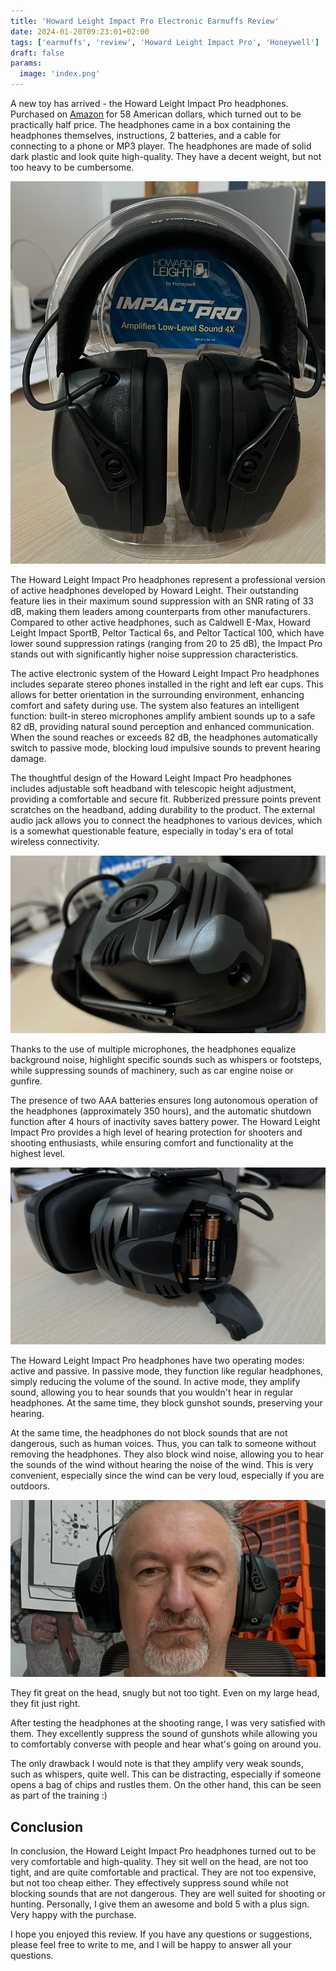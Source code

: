 ```yaml
---
title: 'Howard Leight Impact Pro Electronic Earmuffs Review'
date: 2024-01-20T09:23:01+02:00
tags: ['earmuffs', 'review', 'Howard Leight Impact Pro', 'Honeywell']
draft: false
params:
  image: 'index.png'
---
```


A new toy has arrived - the Howard Leight Impact Pro headphones. Purchased on
[Amazon](https://www.amazon.com/dp/B007BGSI5U) for 58 American dollars, which turned out to be practically half price.
The headphones came in a box containing the headphones themselves, instructions, 2 batteries, and a cable for connecting
to a phone or MP3 player. The headphones are made of solid dark plastic and look quite high-quality. They have a decent
weight, but not too heavy to be cumbersome.

<!--more-->

![IMG_0229.webp](IMG_0229.webp)

The Howard Leight Impact Pro headphones represent a professional version of active headphones developed by Howard
Leight. Their outstanding feature lies in their maximum sound suppression with an SNR rating of 33 dB, making them
leaders among counterparts from other manufacturers. Compared to other active headphones, such as Caldwell E-Max, Howard
Leight Impact SportB, Peltor Tactical 6s, and Peltor Tactical 100, which have lower sound suppression ratings (ranging
from 20 to 25 dB), the Impact Pro stands out with significantly higher noise suppression characteristics.

The active electronic system of the Howard Leight Impact Pro headphones includes separate stereo phones installed in the
right and left ear cups. This allows for better orientation in the surrounding environment, enhancing comfort and safety
during use. The system also features an intelligent function: built-in stereo microphones amplify ambient sounds up to a
safe 82 dB, providing natural sound perception and enhanced communication. When the sound reaches or exceeds 82 dB, the
headphones automatically switch to passive mode, blocking loud impulsive sounds to prevent hearing damage.

The thoughtful design of the Howard Leight Impact Pro headphones includes adjustable soft headband with telescopic
height adjustment, providing a comfortable and secure fit. Rubberized pressure points prevent scratches on the headband,
adding durability to the product. The external audio jack allows you to connect the headphones to various devices, which
is a somewhat questionable feature, especially in today's era of total wireless connectivity.

![IMG_0230.webp](IMG_0230.webp)

Thanks to the use of multiple microphones, the headphones equalize background noise, highlight specific sounds such as
whispers or footsteps, while suppressing sounds of machinery, such as car engine noise or gunfire.

The presence of two AAA batteries ensures long autonomous operation of the headphones (approximately 350 hours), and the
automatic shutdown function after 4 hours of inactivity saves battery power. The Howard Leight Impact Pro provides a
high level of hearing protection for shooters and shooting enthusiasts, while ensuring comfort and functionality at the
highest level.

![IMG_0231.webp](IMG_0231.webp)

The Howard Leight Impact Pro headphones have two operating modes: active and passive. In passive mode, they function
like regular headphones, simply reducing the volume of the sound. In active mode, they amplify sound, allowing you to
hear sounds that you wouldn't hear in regular headphones. At the same time, they block gunshot sounds, preserving your
hearing.

At the same time, the headphones do not block sounds that are not dangerous, such as human voices. Thus, you can talk to
someone without removing the headphones. They also block wind noise, allowing you to hear the sounds of the wind without
hearing the noise of the wind. This is very convenient, especially since the wind can be very loud, especially if you
are outdoors.

![IMG_0233.webp](IMG_0233.webp)

They fit great on the head, snugly but not too tight. Even on my large head, they fit just right.

After testing the headphones at the shooting range, I was very satisfied with them. They excellently suppress the sound
of gunshots while allowing you to comfortably converse with people and hear what's going on around you.

The only drawback I would note is that they amplify very weak sounds, such as whispers, quite well. This can be
distracting, especially if someone opens a bag of chips and rustles them. On the other hand, this can be seen as part of
the training :)

## Conclusion

In conclusion, the Howard Leight Impact Pro headphones turned out to be very comfortable and high-quality. They sit well
on the head, are not too tight, and are quite comfortable and practical. They are not too expensive, but not too cheap
either. They effectively suppress sound while not blocking sounds that are not dangerous. They are well suited for
shooting or hunting. Personally, I give them an awesome and bold 5 with a plus sign. Very happy with the purchase.

I hope you enjoyed this review. If you have any questions or suggestions, please feel free to write to me, and I will be
happy to answer all your questions.
